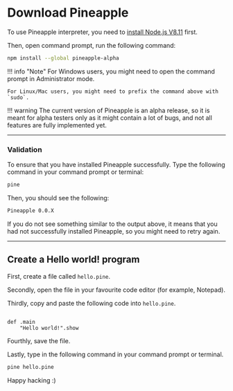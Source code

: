# Download Pineapple

To use Pineapple interpreter, you need to [install Node.js V8.11](https://nodejs.org/en/download/) first.

Then, open command prompt, run the following command:

```sh
npm install --global pineapple-alpha
```

!!! info "Note"
    For Windows users, you might need to open the command prompt in Administrator mode.

    For Linux/Mac users, you might need to prefix the command above with `sudo`.

!!! warning
    The current version of Pineapple is an alpha release, so it is meant for alpha testers only as it might contain a lot of bugs, and not all features are fully implemented yet.

---

### Validation

To ensure that you have installed Pineapple successfully. Type the following command in your command prompt or terminal:

```sh
pine 
```

Then, you should see the following:

```sh
Pineapple 0.0.X
```

If you do not see something similar to the output above, it means that you had not successfully installed Pineapple, so you might need to retry again.

---

## Create a **Hello world!** program

First, create a file called `hello.pine`.

Secondly, open the file in your favourite code editor (for example, Notepad).

Thirdly, copy and paste the following code into `hello.pine`.

```pine

def .main
    "Hello world!".show
```

Fourthly, save the file.

Lastly, type in the following command in your command prompt or terminal.

```sh
pine hello.pine
```

Happy hacking :)